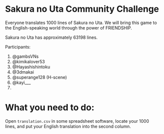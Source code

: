# Sakura no Uta Community Challenge

Everyone translates 1000 lines of Sakura no Uta. We will bring this game to the English-speaking world through the power of FRIENDSHIP.

Sakura no Uta has approximately 63198 lines.

Participants:

1. @gambsVNs
2. @kimikalover53
3. @Hayashishintoku
4. @3dmakai
5. @superange128 (H-scene)
6. @kayi___
7. 

# What you need to do:

Open `translation.csv` in some spreadsheet software, locate your 1000 lines, and put your English translation into the second column.
